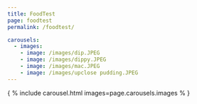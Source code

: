 ```yaml
---
title: FoodTest
page: foodtest
permalink: /foodtest/

carousels:
  - images: 
    - image: /images/dip.JPEG
    - image: /images/dippy.JPEG
    - image: /images/mac.JPEG
    - image: /images/upclose pudding.JPEG
---
```


{ % include carousel.html images=page.carousels.images % }
